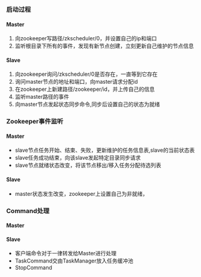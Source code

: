
### 启动过程

#### Master

1. 向zookeeper写路径/zkscheduler/0，并设置自己的ip和端口
2. 监听根目录下所有的事件，发现有新节点创建，立刻更新自己维护的节点信息

#### Slave

1. 向zookeeper询问/zkscheduler/0是否存在，一直等到它存在
2. 询问master节点的地址和端口，向master请求分配id
3. 在zookeeper上新建路径/zookeeper/id，并上传自己的信息
4. 监听master路径的事件
5. 向master节点发起状态同步命令,同步后设置自己的状态为就绪

### Zookeeper事件监听

#### Master

- slave节点任务开始、结束、失败，更新维护的任务信息表,slave的当前状态表
- slave任务成功结束，向该slave发起特定目录同步请求
- slave节点就绪状态改变，将该节点移出/移入任务分配待选列表

#### Slave

- master状态发生改变，zookeeper上设置自己为非就绪，

### Command处理

#### Master



#### Slave

- 客户端命令对于一律转发给Master进行处理
- TaskCommand交由TaskManager放入任务缓冲池
- StopCommand 

